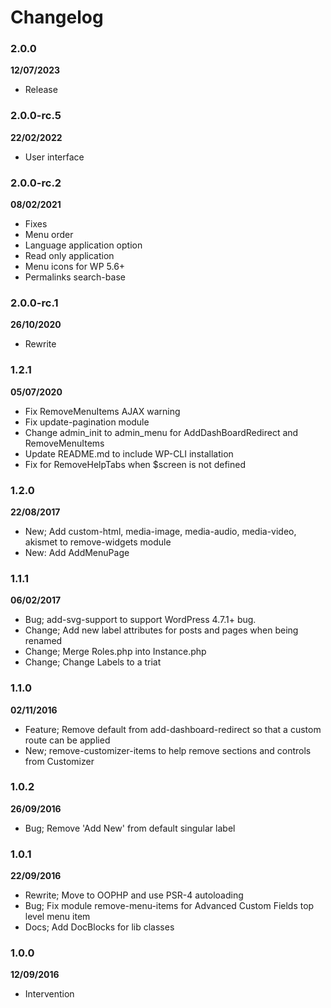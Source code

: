 # Changelog

### 2.0.0

**12/07/2023**

- Release

### 2.0.0-rc.5

**22/02/2022**

- User interface

### 2.0.0-rc.2

**08/02/2021**

- Fixes
- Menu order
- Language application option
- Read only application
- Menu icons for WP 5.6+
- Permalinks search-base

### 2.0.0-rc.1

**26/10/2020**

- Rewrite

### 1.2.1

**05/07/2020**

- Fix RemoveMenuItems AJAX warning
- Fix update-pagination module
- Change admin_init to admin_menu for AddDashBoardRedirect and RemoveMenuItems
- Update README.md to include WP-CLI installation
- Fix for RemoveHelpTabs when $screen is not defined

### 1.2.0

**22/08/2017**

- New; Add custom-html, media-image, media-audio, media-video, akismet to remove-widgets module
- New: Add AddMenuPage

### 1.1.1

**06/02/2017**

- Bug; add-svg-support to support WordPress 4.7.1+ bug.
- Change; Add new label attributes for posts and pages when being renamed
- Change; Merge Roles.php into Instance.php
- Change; Change Labels to a triat

### 1.1.0

**02/11/2016**

- Feature; Remove default from add-dashboard-redirect so that a custom route can be applied
- New; remove-customizer-items to help remove sections and controls from Customizer

### 1.0.2

**26/09/2016**

- Bug; Remove 'Add New' from default singular label

### 1.0.1

**22/09/2016**

- Rewrite; Move to OOPHP and use PSR-4 autoloading
- Bug; Fix module remove-menu-items for Advanced Custom Fields top level menu item
- Docs; Add DocBlocks for lib classes

### 1.0.0

**12/09/2016**

- Intervention
